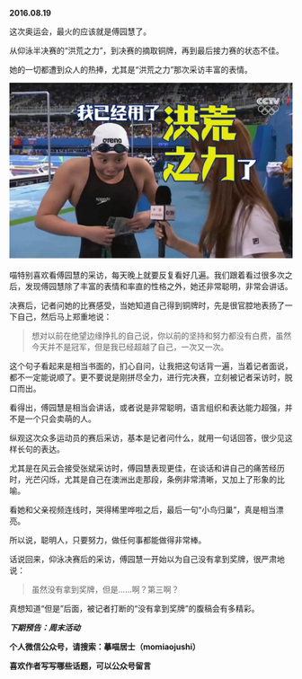 
          
            
**2016.08.19**

这次奥运会，最火的应该就是傅园慧了。

从仰泳半决赛的“洪荒之力”，到决赛的摘取铜牌，再到最后接力赛的状态不佳。

她的一切都遭到众人的热捧，尤其是“洪荒之力”那次采访丰富的表情。




![](img/51001-9bbd5f73987a3228.JPG)




喵特别喜欢看傅园慧的采访，每天晚上就要反复看好几遍。我们跟着看过很多次之后，发现傅园慧除了丰富的表情和率直的性格之外，她还非常聪明，非常会讲话。

决赛后，记者问她的比赛感受，当她知道自己得到铜牌时，先是很官腔地表扬了一下自己，然后马上郑重地说：
>想对以前在绝望边缘挣扎的自己说，你以前的坚持和努力都没有白费，虽然今天并不是冠军，但是我已经超越了自己，一次又一次。



这个句子看起来是相当书面的，扪心自问，让我把这句话背一遍，当着记者面说，都不一定能说顺了。更不要说是刚拼尽全力，进行完决赛，立刻被记者采访时，脱口而出。

看得出，傅园慧是相当会讲话，或者说是非常聪明，语言组织和表达能力超强，并不是一个只会卖萌的人。

纵观这次众多运动员的赛后采访，基本是记者问什么，就用一句话回答，很少见这样长句的表达。

尤其是在风云会接受张斌采访时，傅园慧表现更佳，在谈话和讲自己的痛苦经历时，光芒闪烁，尤其是自己在澳洲出走那段，条例非常清晰，又加上了形象的比喻。

看她和父亲视频连线时，哭得稀里哗啦之后，最后一句“小鸟归巢”，真是相当漂亮。

所以说，聪明人，只要努力，做任何事都能做得非常棒。

话说回来，仰泳决赛后的采访，傅园慧一开始以为自己没有拿到奖牌，很严肃地说：
>虽然没有拿到奖牌，但是......啊？第三啊？



真想知道“但是”后面，被记者打断的“没有拿到奖牌”的腹稿会有多精彩。


***下期预告：周末活动***


**个人微信公众号，请搜索：摹喵居士（momiaojushi）**

**喜欢作者写写哪些话题，可以公众号留言**

          
        